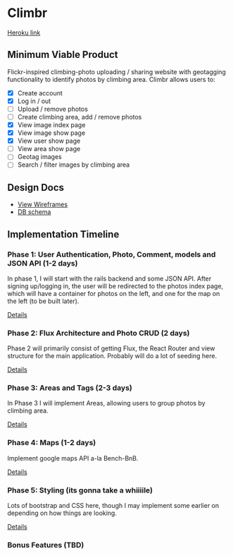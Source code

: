 # Climbr

[Heroku link][heroku]

[heroku]: https://climbrproject.herokuapp.com

## Minimum Viable Product

Flickr-inspired climbing-photo uploading / sharing website with
geotagging functionality to identify photos by climbing area.
Climbr allows users to:

<!-- This is a Markdown checklist. Use it to keep track of your progress! -->

- [x] Create account
- [x] Log in / out
- [ ] Upload / remove photos
- [ ] Create climbing area, add / remove photos
- [x] View image index page
- [x] View image show page
- [x] View user show page
- [ ] View area show page
- [ ] Geotag images
- [ ] Search / filter images by climbing area

## Design Docs
* [View Wireframes][view]
* [DB schema][schema]

[view]: ./docs/views.md
[schema]: ./docs/schema.md

## Implementation Timeline

### Phase 1: User Authentication, Photo, Comment, models and JSON API (1-2 days)

In phase 1, I will start with the rails backend and some JSON API. After signing up/logging in, the user will be redirected to the photos index page, which will have a container for photos on the left, and one for the map on the left (to be built later).



[Details][phase-one]

### Phase 2: Flux Architecture and Photo CRUD (2 days)

Phase 2 will primarily consist of getting Flux, the React Router and view structure for the main application. Probably will do a lot of seeding here.

[Details][phase-two]

### Phase 3: Areas and Tags (2-3 days)

In Phase 3 I will implement Areas, allowing users to group photos by climbing area.

[Details][phase-three]

### Phase 4: Maps (1-2 days)

Implement google maps API a-la Bench-BnB.

[Details][phase-four]

### Phase 5: Styling (its gonna take a whiiiile)

Lots of bootstrap and CSS here, though I may implement some earlier on depending on how things are looking.

[Details][phase-five]

### Bonus Features (TBD)
<!-- - [ ] Prettify transitions
- [ ] Use javascript library for cleaner tag selection
- [ ] Infinite scroll for Photos Index -->

[phase-one]: ./docs/phases/phase1.md
[phase-two]: ./docs/phases/phase2.md
[phase-three]: ./docs/phases/phase3.md
[phase-four]: ./docs/phases/phase4.md
[phase-five]: ./docs/phases/phase5.md
